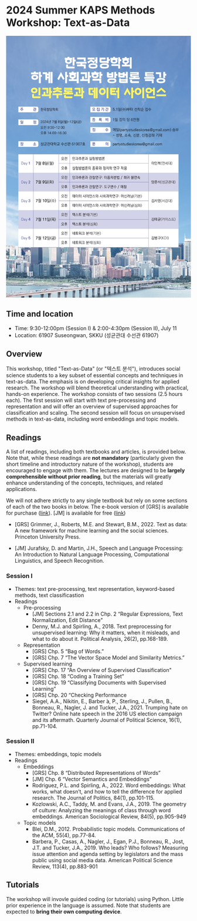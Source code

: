 #  2024 Summer KAPS Methods Workshop: Text-as-Data

![](https://github.com/taegyoon-kim/24summer_text/blob/main/kaps_summer_workshop.jpg)


## Time and location

- Time: 9:30-12:00pm (Session I) & 2:00-4:30pm (Session II), July 11 
- Location: 61907 Suseongwan, SKKU (성균관대 수선관 61907)


## Overview

This workshop, titled "Text-as-Data" (or "텍스트 분석"), introduces social science students to a key subset of essential concepts and techniques in text-as-data. The emphasis is on developing critical insights for applied research. The workshop will blend theoretical understanding with practical, hands-on experience. The workshop consists of two sessions (2.5 hours each). The first session will start with text pre-processing and representation and will offer an overview of supervised approaches for classification and scaling. The second session will focus on unsupervised methods in text-as-data, including word embeddings and topic models.


## Readings

A list of readings, including both textbooks and articles, is provided below. Note that, while these readings are **not mandatory** (particularly given the short timeline and introductory nature of the workshop), students are encouraged to engage with them. The lectures are designed to be **largely comprehensible without prior reading**, but the materials will greatly enhance understanding of the concepts, techniques, and related applications.

We will not adhere strictly to any single textbook but rely on some sections of each of the two books in below. The e-book version of [GRS] is available for purchase ([link](https://www.amazon.com/Text-Data-Framework-Learning-Sciences/dp/0691207550/ref=sr_1_1?crid=CPKNTC00QCVS&dib=eyJ2IjoiMSJ9.ZqhNbSSUo7xXxJN96D49HOb-LsPfVUYeqymFmdFMl6MI248SPyaKcfueeNgIfGZx81-VahRpih48RmOugkLlcust2J2UlhsRrd-XY5GCFNpU8kALzl1Aau9vdteFCQ5tQGTM5tOKnfjp41vI7KHg64EoLk9SNsyIAIAD1LriQStgEXyipMHYR2B8YpdN129PL2ik4LbGB6kUoeTXEZM5XNHOC1hYQAMrmpKddTHFqBg.TI0XEooYQTfDwcU-12YE9KJaJ9Kp1-Z4LVYGBI0knNA&dib_tag=se&keywords=text-as-data&qid=1720359650&sprefix=text-as-da%2Caps%2C264&sr=8-1)). [JM] is available for free ([link](https://web.stanford.edu/~jurafsky/slp3/))

- [GRS] Grimmer, J., Roberts, M.E. and Stewart, B.M., 2022. Text as data: A new
framework for machine learning and the social sciences. Princeton University Press.

- [JM] Jurafsky, D. and Martin, J.H., Speech and Language Processing: An Introduction
to Natural Language Processing, Computational Linguistics, and Speech Recognition.

### Session I

- Themes: text pre-processing, text representation, keyword-based methods, text classificastion
- Readings
  - Pre-processing
    - [JM] Sections 2.1 and 2.2 in Chp. 2 “Regular Expressions, Text Normalization, Edit Distance"
    - Denny, M.J. and Spirling, A., 2018. Text preprocessing for unsupervised learning: Why it matters, when it misleads, and what to do about it. Political Analysis, 26(2), pp.168-189.
  - Representation
    - [GRS] Chp. 5 “Bag of Words.”
    - [GRS] Chp. 7 “The Vector Space Model and Similarity Metrics.”
  - Supervised learning
    - [GRS] Chp. 17 “An Overview of Supervised Classification"
    - [GRS] Chp. 18 “Coding a Training Set”
    - [GRS] Chp. 19 “Classifying Documents with Supervised Learning”
    - [GRS] Chp. 20 “Checking Performance
    - Siegel, A.A., Nikitin, E., Barber ́a, P., Sterling, J., Pullen, B., Bonneau, R., Nagler,
J. and Tucker, J.A., 2021. Trumping hate on Twitter? Online hate speech in the 2016 US election campaign and its aftermath. Quarterly Journal of Political Science, 16(1), pp.71-104.

### Session II

- Themes: embeddings, topic models
- Readings
  - Embeddings 
    - [GRS] Chp. 8 “Distributed Representations of Words”
    - [JM] Chp. 6 “Vector Semantics and Embeddings”
    - Rodriguez, P.L. and Spirling, A., 2022. Word embeddings: What works, what
doesn’t, and how to tell the difference for applied research. The Journal of Politics,
84(1), pp.101-115.
    - Kozlowski, A.C., Taddy, M. and Evans, J.A., 2019. The geometry of culture:
Analyzing the meanings of class through word embeddings. American Sociological
Review, 84(5), pp.905-949
  - Topic models
    - Blei, D.M., 2012. Probabilistic topic models. Communications of the ACM, 55(4),
pp.77-84.
    - Barbera, P., Casas, A., Nagler, J., Egan, P.J., Bonneau, R., Jost, J.T. and Tucker,
J.A., 2019. Who leads? Who follows? Measuring issue attention and agenda setting
by legislators and the mass public using social media data. American Political
Science Review, 113(4), pp.883-901


## Tutorials

The workshop will invovle guided coding (or tutorials) using Python. Little prior experience in the language is assumed. Note that students are expected to **bring their own computing device**.

